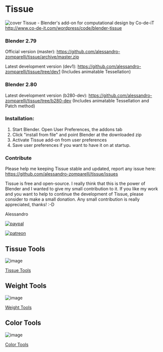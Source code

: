# Tissue
![cover](http://alessandrozomparelli.com/tissue/Tissue%20-%20Cover.png)
Tissue - Blender's add-on for computational design by Co-de-iT
http://www.co-de-it.com/wordpress/code/blender-tissue

### Blender 2.79

Official version (master): https://github.com/alessandro-zomparelli/tissue/archive/master.zip

Latest development version (dev1): https://github.com/alessandro-zomparelli/tissue/tree/dev1
(Includes animatable Tessellation)

### Blender 2.80

Latest development version (b280-dev): https://github.com/alessandro-zomparelli/tissue/tree/b280-dev
(Includes animatable Tessellation and Patch method)



### Installation:

1. Start Blender. Open User Preferences, the addons tab 
2. Click "install from file" and point Blender at the downloaded zip
3. Activate Tissue add-on from user preferences
3. Save user preferences if you want to have it on at startup.


### Contribute
Please help me keeping Tissue stable and updated, report any issue here: https://github.com/alessandro-zomparelli/tissue/issues

Tissue is free and open-source. I really think that this is the power of Blender and I wanted to give my small contribution to it.
If you like my work and you want to help to continue the development of Tissue, please consider to make a small donation. Any small contribution is really appreciated, thanks! :-D

Alessandro


[![paypal](https://www.paypalobjects.com/en_US/i/btn/btn_donateCC_LG.gif)](https://www.paypal.com/cgi-bin/webscr?cmd=_s-xclick&hosted_button_id=ARSDJWXVFZ346)

[![patreon](https://camo.githubusercontent.com/70e2a62ad3bd19b4e18a9a30f8fe6c2965c8bd45/687474703a2f2f692e696d6775722e636f6d2f78454f3136345a2e706e67
)](https://www.patreon.com/bePatron?u=26421972)


## Tissue Tools

![image](http://alessandrozomparelli.com/tissue/Tissue%20Tools.jpg)

[Tissue Tools](https://github.com/alessandro-zomparelli/tissue/wiki/Tissue-Tools)

## Weight Tools

![image](http://alessandrozomparelli.com/tissue/Tissue%20Tools%20-%20Weight%20Paint.jpg)

[Weight Tools](https://github.com/alessandro-zomparelli/tissue/wiki/Weight-Tools)

## Color Tools

![image](http://alessandrozomparelli.com/tissue/Tissue%20Tools%20-%20Verte%20Paint.jpg)

[Color Tools](https://github.com/alessandro-zomparelli/tissue/wiki/Color-Tools)
